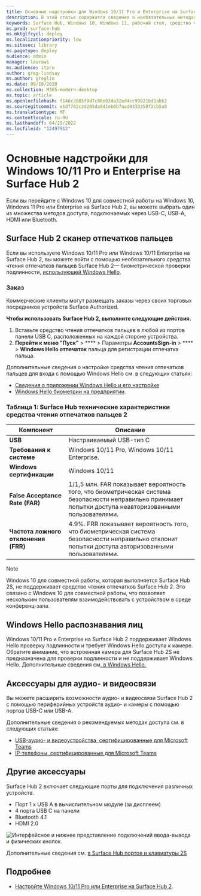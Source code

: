 ```yaml
---
title: Основные надстройки для Windows 10/11 Pro и Enterprise на Surface Hub 2
description: В этой статье содержатся сведения о необязательных методах доступа, которые можно использовать с Windows 10/11 Pro или Enterprise на Surface Hub 2.
keywords: Surface Hub, Windows 10, Windows 11, рабочий стол, средство чтения отпечатков пальцев, Windows Hello
ms.prod: surface-hub
ms.mktglfcycl: deploy
ms.localizationpriority: low
ms.sitesec: library
ms.pagetype: deploy
audience: admin
manager: laurawi
ms.audience: itpro
author: greg-lindsay
ms.author: greglin
ms.date: 09/18/2020
ms.collection: M365-modern-desktop
ms.topic: article
ms.openlocfilehash: f146c2085f0d7c06e03da32ed4cc99821bd1abb2
ms.sourcegitcommit: e1d7782c2d205da9d1eb6b7aad0333350f2cb5a8
ms.translationtype: MT
ms.contentlocale: ru-RU
ms.lasthandoff: 04/29/2022
ms.locfileid: "12497912"
---
```

# <a name="essential-add-ons-for-windows-1011-pro-and-enterprise-on-surface-hub-2"></a>Основные надстройки для Windows 10/11 Pro и Enterprise на Surface Hub 2

Если вы перейдите с Windows 10 для совместной работы на Windows 10, Windows 11 Pro или Enterprise на Surface Hub 2, вы можете выбрать один из множества методов доступа, подключаемых через USB-C, USB-A, HDMI или Bluetooth. 

## <a name="surface-hub-2-fingerprint-reader"></a>Surface Hub 2 сканер отпечатков пальцев

Если вы используете Windows 10/11 Pro или Windows 10/11 Enterprise на Surface Hub 2, вы можете войти с помощью необязательного средства чтения отпечатков пальцев Surface Hub 2— биометрической проверки подлинности, [использующей Windows Hello](/windows-hardware/design/device-experiences/windows-hello).

### <a name="ordering"></a>Заказ

Коммерческие клиенты могут размещать заказы через своих торговых посредников устройств Surface Authorized.

**Чтобы использовать Surface Hub 2, выполните следующие действия.**

1. Вставьте средство чтения отпечатков пальцев в любой из портов панели USB C, расположенных на каждой стороне устройства.
2. **Перейти к меню "Пуск"** >  **** >  Параметры **AccountsSign-in** > **** >  **Windows Hello отпечаток** пальца для регистрации отпечатка пальца.

Дополнительные сведения о настройке средства чтения отпечатков пальцев для входа с помощью Windows Hello см. в следующих статьях:

- [Сведения о приложении Windows Hello и его настройке](https://support.microsoft.com/help/4028017/windows-learn-about-windows-hello-and-set-it-up)
- [Windows Hello биометрии на предприятии](/windows/security/identity-protection/hello-for-business/hello-biometrics-in-enterprise).

  
### <a name="table-1-surface-hub-2-fingerprint-reader-tech-specs"></a>Таблица 1: Surface Hub технические характеристики средства чтения отпечатков пальцев 2


| Компонент                       | Описание                                                                                                                          |
| ------------------------------- | ------------------------------------------------------------------------------------------------------------------------------------ |
| **USB**                         | Настраиваемый USB-тип C                                                                                                           |
| **Требования к системе**          | Windows 10/11 Pro, Windows 10/11 Enterprise.                                                                                               |
| **Windows сертификации**       | Windows 10/11                                                                                                                           |
| **False Acceptance Rate (FAR)** | 1/1,5 млн. FAR показывает вероятность того, что биометрическая система безопасности неправильно принимает попытки доступа неавторизованными пользователями. |
| **Частота ложного отклонения (FRR)** | 4.9%. FRR показывает вероятность того, что биометрическая система безопасности неправильно отклонит попытки доступа авторизованными пользователями. |


> [!NOTE]
> Windows 10 для совместной работы, которая выполняется Surface Hub 2S, не поддерживает средство чтения отпечатков Surface Hub 2. Это связано с Windows 10 для совместной работы, что позволяет нескольким пользователям взаимодействовать с устройством в среде конференц-зала. 
 
## <a name="windows-hello-face-recognition"></a>Windows Hello распознавания лиц

Windows 10/11 Pro и Enterprise на Surface Hub 2 поддерживает Windows Hello проверку подлинности и требует Windows Hello доступа к камере. Обратите внимание, что встроенная камера для Surface Hub 2S не предназначена для проверки подлинности и не поддерживает Windows Hello. Дополнительные сведения см[. в Windows Hello.](/windows-hardware/design/device-experiences/windows-hello)


## <a name="audio-and-video-accessories"></a>Аксессуары для аудио- и видеосвязи

Вы можете расширить возможности аудио- и видеосвязи Surface Hub 2 с помощью периферийных устройств аудио- и камеры с помощью портов USB-C или USB-A.

Дополнительные сведения о рекомендуемых методах доступа см. в следующих статьях:

- [USB-аудио- и видеоустройства, сертифицированные для Microsoft Teams](/microsoftteams/devices/usb-devices)
- [IP-телефоны, сертифицированные для Microsoft Teams](/microsoftteams/devices/teams-ip-phones)



## <a name="other-accessories"></a>Другие аксессуары
Surface Hub 2 включает следующие порты для подключения различных устройств. 

- Порт 1 x USB A в вычислительном модуле (за дисплеем)
- 4 порта USB C на панели
- Bluetooth 4.1
- HDMI 2.0

 ![Интерфейсное и нижнее представление подключений ввода-вывода и физических кнопок.](images/hub2s-schematic.png)

Дополнительные сведения см. [в Surface Hub портов и клавиатуры 2S](surface-hub-2s-port-keypad-overview.md)


## <a name="learn-more"></a>Подробнее

- [Настройте Windows 10/11 Pro или Enterprise на Surface Hub 2](surface-hub-2-post-install.md).